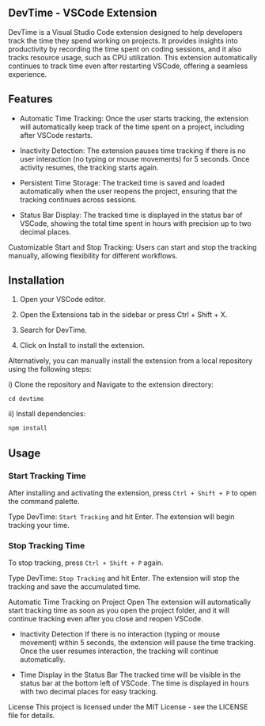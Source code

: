 ## DevTime - VSCode Extension
DevTime is a Visual Studio Code extension designed to help developers track the time they spend working on projects. It provides insights into productivity by recording the time spent on coding sessions, and it also tracks resource usage, such as CPU utilization. This extension automatically continues to track time even after restarting VSCode, offering a seamless experience.

## Features
- Automatic Time Tracking: Once the user starts tracking, the extension will automatically keep track of the time spent on a project, including after VSCode restarts.

- Inactivity Detection: The extension pauses time tracking if there is no user interaction (no typing or mouse movements) for 5 seconds. Once activity resumes, the tracking starts again.

- Persistent Time Storage: The tracked time is saved and loaded automatically when the user reopens the project, ensuring that the tracking continues across sessions.

- Status Bar Display: The tracked time is displayed in the status bar of VSCode, showing the total time spent in hours with precision up to two decimal places.

Customizable Start and Stop Tracking: Users can start and stop the tracking manually, allowing flexibility for different workflows.

## Installation
1. Open your VSCode editor.

2. Open the Extensions tab in the sidebar or press Ctrl + Shift + X.

3. Search for DevTime.

4. Click on Install to install the extension.

Alternatively, you can manually install the extension from a local repository using the following steps:

i) Clone the repository and Navigate to the extension directory:
```
cd devtime
```
ii) Install dependencies:
```sh
npm install
```


## Usage
### Start Tracking Time
After installing and activating the extension, press `Ctrl + Shift + P` to open the command palette.

Type DevTime: `Start Tracking` and hit Enter. The extension will begin tracking your time.

### Stop Tracking Time
To stop tracking, press `Ctrl + Shift + P` again.

Type DevTime: `Stop Tracking` and hit Enter. The extension will stop the tracking and save the accumulated time.

Automatic Time Tracking on Project Open
The extension will automatically start tracking time as soon as you open the project folder, and it will continue tracking even after you close and reopen VSCode.

- Inactivity Detection
If there is no interaction (typing or mouse movement) within 5 seconds, the extension will pause the time tracking. Once the user resumes interaction, the tracking will continue automatically.

- Time Display in the Status Bar
The tracked time will be visible in the status bar at the bottom left of VSCode. The time is displayed in hours with two decimal places for easy tracking.

License
This project is licensed under the MIT License - see the LICENSE file for details.
